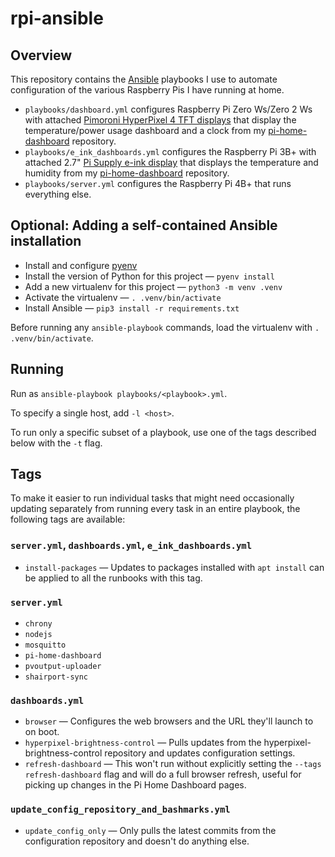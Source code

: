 # rpi-ansible

## Overview

This repository contains the [Ansible](https://www.ansible.com) playbooks I use to automate configuration of the various Raspberry Pis I have running at home.

* `playbooks/dashboard.yml` configures Raspberry Pi Zero Ws/Zero 2 Ws with attached [Pimoroni HyperPixel 4 TFT displays](https://shop.pimoroni.com/products/hyperpixel-4?variant=12569539706963) that display the temperature/power usage dashboard and a clock from my [pi-home-dashboard](https://github.com/VirtualWolf/pi-home-dashboard) repository.
* `playbooks/e_ink_dashboards.yml` configures the Raspberry Pi 3B+ with attached 2.7" [Pi Supply e-ink display](https://uk.pi-supply.com/products/papirus-epaper-eink-screen-hat-for-raspberry-pi) that displays the temperature and humidity from my [pi-home-dashboard](https://github.com/VirtualWolf/pi-home-dashboard) repository.
* `playbooks/server.yml` configures the Raspberry Pi 4B+ that runs everything else.

## Optional: Adding a self-contained Ansible installation

* Install and configure [pyenv](https://github.com/pyenv/pyenv)
* Install the version of Python for this project — `pyenv install`
* Add a new virtualenv for this project — `python3 -m venv .venv`
* Activate the virtualenv — `. .venv/bin/activate`
* Install Ansible — `pip3 install -r requirements.txt`

Before running any `ansible-playbook` commands, load the virtualenv with `. .venv/bin/activate`.

## Running
Run as `ansible-playbook playbooks/<playbook>.yml`.

To specify a single host, add `-l <host>`.

To run only a specific subset of a playbook, use one of the tags described below with the `-t` flag.

## Tags

To make it easier to run individual tasks that might need occasionally updating separately from running every task in an entire playbook, the following tags are available:

### `server.yml`, `dashboards.yml`, `e_ink_dashboards.yml`
* `install-packages` — Updates to packages installed with `apt install` can be applied to all the runbooks with this tag.

### `server.yml`
* `chrony`
* `nodejs`
* `mosquitto`
* `pi-home-dashboard`
* `pvoutput-uploader`
* `shairport-sync`

### `dashboards.yml`
* `browser` — Configures the web browsers and the URL they'll launch to on boot.
* `hyperpixel-brightness-control` — Pulls updates from the hyperpixel-brightness-control repository and updates configuration settings.
* `refresh-dashboard` — This won't run without explicitly setting the `--tags refresh-dashboard` flag and will do a full browser refresh, useful for picking up changes in the Pi Home Dashboard pages.

### `update_config_repository_and_bashmarks.yml`
* `update_config_only` — Only pulls the latest commits from the configuration repository and doesn't do anything else.
